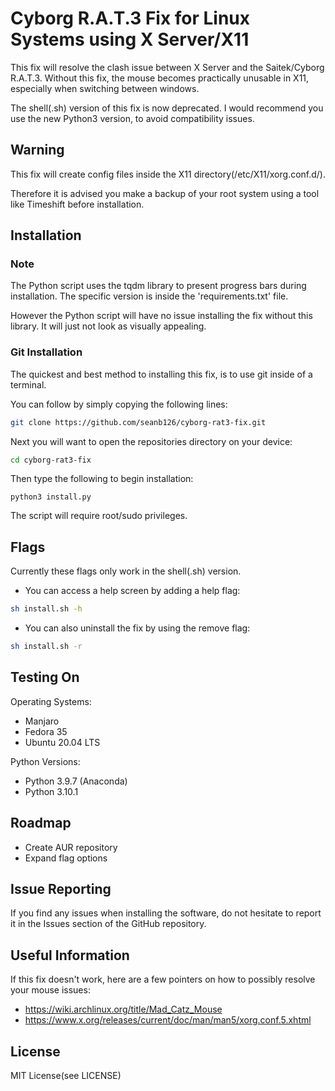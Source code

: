 # Cyborg R.A.T.3 Fix for Linux Systems using X Server/X11
This fix will resolve the clash issue between X Server and the Saitek/Cyborg R.A.T.3. Without this fix, the mouse becomes practically unusable in X11, especially when switching between windows.

The shell(.sh) version of this fix is now deprecated. I would recommend you use the new Python3 version, to avoid compatibility issues.

## Warning
This fix will create config files inside the X11 directory(/etc/X11/xorg.conf.d/).

Therefore it is advised you make a backup of your root system using a tool like Timeshift before installation.

## Installation

### Note
The Python script uses the tqdm library to present progress bars during installation. The specific version is inside the 'requirements.txt' file.

However the Python script will have no issue installing the fix without this library. It will just not look as visually appealing.

### Git Installation
The quickest and best method to installing this fix, is to use git inside of a terminal.

You can follow by simply copying the following lines:

```bash
git clone https://github.com/seanb126/cyborg-rat3-fix.git
```

Next you will want to open the repositories directory on your device:

```bash
cd cyborg-rat3-fix
```

Then type the following to begin installation:

```python3
python3 install.py
```
The script will require root/sudo privileges.

## Flags
Currently these flags only work in the shell(.sh) version.

- You can access a help screen by adding a help flag:
```bash
sh install.sh -h
```
- You can also uninstall the fix by using the remove flag:
```bash
sh install.sh -r
```

## Testing On
Operating Systems:
- Manjaro
- Fedora 35
- Ubuntu 20.04 LTS

Python Versions:
- Python 3.9.7 (Anaconda)
- Python 3.10.1

## Roadmap
- Create AUR repository
- Expand flag options

## Issue Reporting
If you find any issues when installing the software, do not hesitate to report it in the Issues
section of the GitHub repository.

## Useful Information
If this fix doesn't work, here are a few pointers on how to possibly resolve your mouse issues:
- https://wiki.archlinux.org/title/Mad_Catz_Mouse
- https://www.x.org/releases/current/doc/man/man5/xorg.conf.5.xhtml


## License
MIT License(see LICENSE)
